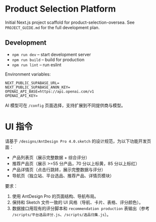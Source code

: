 # Product Selection Platform

Initial Next.js project scaffold for product-selection-oversea. See `PROJECT_GUIDE.md` for the full development plan.

## Development

- `npm run dev` – start development server
- `npm run build` – build for production
- `npm run lint` – run eslint

Environment variables:

```
NEXT_PUBLIC_SUPABASE_URL=
NEXT_PUBLIC_SUPABASE_ANON_KEY=
OPENAI_API_BASE=https://api.openai.com/v1
OPENAI_API_KEY=
```

AI 模型可在 `/config` 页面选择，支持扩展到不同提供商与模型。
# UI 指令
请基于 `/designs/AntDesign Pro 4.0.sketch` 的设计规范，为以下功能开发页面：

- 产品列表页（展示完整数据 + 综合评分）
- 推荐产品页（展示 >=55 分产品，70 分以上标黄，85 分以上标红）
- 产品详情页（点击行跳转，展示完整数据与评分）
- 导航页（独立站、平台选品、推荐产品、详情页模块）

要求：
1. 使用 AntDesign Pro 的页面结构、导航布局。
2. 保持和 Sketch 文件一致的 UI 风格（导航、卡片、表格、评分颜色）。
3. 数据接口用现有的评分脚本和 `recommendation production` 表输出（参考 `/scripts/平台选品评分.js`、`/scripts/选品归集.js`）。
